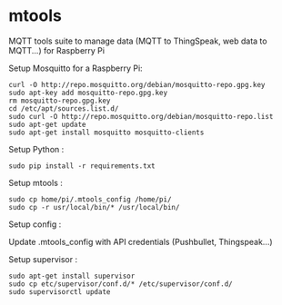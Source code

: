 # mtools
MQTT tools suite to manage data (MQTT to ThingSpeak, web data to MQTT...) for Raspberry Pi

Setup Mosquitto for a Raspberry Pi:

    curl -O http://repo.mosquitto.org/debian/mosquitto-repo.gpg.key
    sudo apt-key add mosquitto-repo.gpg.key
    rm mosquitto-repo.gpg.key
    cd /etc/apt/sources.list.d/
    sudo curl -O http://repo.mosquitto.org/debian/mosquitto-repo.list
    sudo apt-get update
    sudo apt-get install mosquitto mosquitto-clients

Setup Python :

    sudo pip install -r requirements.txt

Setup mtools :

    sudo cp home/pi/.mtools_config /home/pi/
    sudo cp -r usr/local/bin/* /usr/local/bin/

Setup config :

Update .mtools_config with API credentials (Pushbullet, Thingspeak...)

Setup supervisor :

    sudo apt-get install supervisor
    sudo cp etc/supervisor/conf.d/* /etc/supervisor/conf.d/
    sudo supervisorctl update

